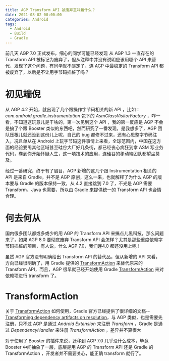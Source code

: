```yaml
---
title: AGP Transform API 被废弃意味着什么？
date: 2021-08-02 00:00:00
categories: Android
tags:
  - Android
  - Build
  - Gradle
---
```


前几天 AGP 7.0 正式发布，细心的同学可能已经发现 从 AGP 1.3 一直存在的 Transform API 被标记为废弃了，但从注释中并没有说明应该用哪个 API 来替代，发现了这个问题，有同学就不淡定了，连 AGP 中最稳定的 Transform API 都被废弃了，以后是不让用字节码插桩了吗？

# 初见端倪

从 AGP 4.2 开始，就出现了几个跟操作字节码相关的新 API ，比如：*com.android.gradle.instrumentation* 包下的 *AsmClassVisitorFactory* ，咋一看，不知道这玩意儿是干啥的，第一次见到这个 API ，我的第一反应是 AGP 不会是搞了个跟 Booster 类似的东西吧，然而研究了一番发现，是我想多了，AGP 团队压根儿就还没到这份儿上呢，自己的 bug 都修不过来，还有心思整字节码注入，况且单从在 Android 上玩字节码这件事情上来看，全球范围内，中国在这方面的经验要甩其他区域甚至硅谷大厂好几条街，都已经丧心病狂到拿 ASM 写业务代码，卷到你开始怀疑人生，这一项技术的应用，连硅谷的移动端团队都望尘莫及。

经过一番研究，终于有了眉目，AGP 新增的这几个跟 Instrumentation 相关的 API 是来自 Gradle，并不是 AGP 原创，这么一来，也就解释了为什么 AGP 的版本要与 Gradle 的版本保持一致，从 4.2 直接跳到 7.0 了，不光是 AGP 需要 Transform，Java 也需要，所以由  Gradle 来提供统一的 Transform API 也合情合理。

# 何去何从

国内很多团队都或多或少的用 AGP 的 Transform API 来搞点儿黑科技，那么问题来了，如果 AGP 8.0 要彻底废弃 Transform API 会怎样？尤其是那些重度依赖字节码插桩的项目，有人说，什么 AGP 7.0，我们连4.0 都还没用上呢！

虽然 AGP 官方没有明确给出 Transform API 的替代品，但从新增的 API 来看，方向已经很明确了，用 Gradle 提供的 [TransformAction](https://docs.gradle.org/current/dsl/org.gradle.api.artifacts.transform.TransformAction.html) 来替代原来的 Transform API，而且，AGP 很早就已经开始使用 Gradle [TransformAction](https://docs.gradle.org/current/dsl/org.gradle.api.artifacts.transform.TransformAction.html) 来对依赖项进行 transform 了。

# TransformAction

关于 [TransformAction](https://docs.gradle.org/current/dsl/org.gradle.api.artifacts.transform.TransformAction.html) 如何使用，Gradle 官方已经提供了很详细的文档--[Transforming dependency artifacts on resolution](https://docs.gradle.org/current/userguide/artifact_transforms.html)，与 AGP 类似，也是需要先注册，只不过 AGP 是通过 *Android Extension* 来注册 *Transform* ，Gradle 是通过 *DependencyHandler* 来注册 *TransformAction* ，差异并不算很大

对于使用了 Booster 的插件来说，迁移到 AGP 7.0 几乎没什么成本，毕竟 Booster 中间抽象了一层，底层是用 AGP 的 Transform API 还是 Gradle 的 TransformAction ，开发者并不需要关心，能正确 transform 就行了。